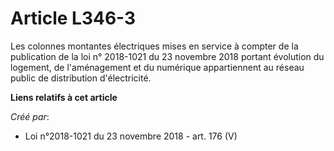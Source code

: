 # Article L346-3

Les colonnes montantes électriques mises en service à compter de la publication de la loi n° 2018-1021 du 23 novembre 2018
portant évolution du logement, de l'aménagement et du numérique appartiennent au réseau public de distribution d'électricité.

**Liens relatifs à cet article**

_Créé par_:

  - Loi n°2018-1021 du 23 novembre 2018 - art. 176 (V)
